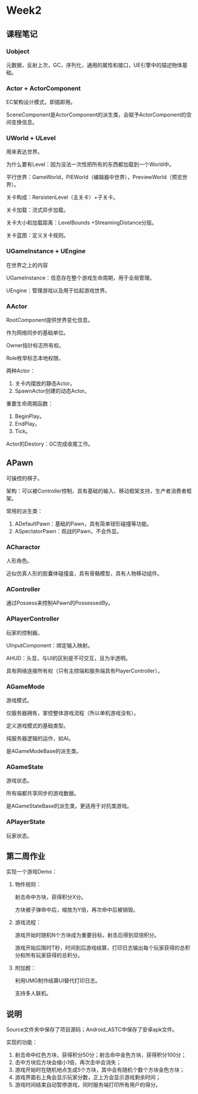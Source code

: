 # Week2

## 课程笔记

### Uobject

元数据，反射上次，GC，序列化，通用的属性和接口，UE引擎中的描述物体基础。

### Actor + ActorComponent

EC架构设计模式，即插即用。

SceneComponent是ActorComponent的派生类，会赋予ActorComponent的空间变换信息。

### UWorld + ULevel

用来表达世界。

为什么要有Level：因为没法一次性把所有的东西都加载到一个World中。

平行世界：GameWorld，PIEWorld（编辑器中世界），PreviewWorld（预览世界）。

关卡构成：RersistenLevel（主关卡）+子关卡。

关卡加载：流式异步加载。

关卡大小和加载距离：LevelBounds +StreamingDistance分层。

关卡蓝图：定义关卡规则。

### UGameInstance + UEngine

在世界之上的内容

UGameInstance：信息存在整个游戏生命周期，用于全局管理。

UEngine：管理游戏以及用于拉起游戏世界。

### AActor

RootComponent提供世界变化信息。

作为网络同步的基础单位。

Owner指针标志所有权。

Role枚举标志本地权限。

两种Actor：

1. 关卡内摆放的静态Actor。
2. SpawnActor创建的动态Actor。

重要生命周期函数：

1. BeginPlay。
2. EndPlay。
3. Tick。

Actor的Destory：GC完成收尾工作。

## APawn

可操控的棋子。

架构：可以被Controller控制，具有基础的输入、移动框架支持，生产者消费者框架。

常用的派生类：

1. ADefaultPawn：基础的Pawn，具有简单球形碰撞等功能。
2. ASpectatorPawn：观战的Pawn，不会外显。

### ACharactor

人形角色。

近似仿真人形的胶囊体碰撞盒，具有骨骼模型，具有人物移动组件。

### AController

通过Possess来控制APawn的PossessedBy。

### APlayerController

玩家的控制器。

UInputComponent：绑定输入映射。

AHUD：头显，与UI的区别是不可交互，且为半透明。

具有网络连接所有权（只有主控端和服务端具有PlayerController）。

### AGameMode

游戏模式。

仅服务器拥有，掌控整体游戏流程（所以单机游戏没有）。

定义游戏模式的基础类型。

纯服务器逻辑的运作，如AI。

是AGameModeBase的派生类。

### AGameState

游戏状态。

所有端都共享同步的游戏数据。

是AGameStateBase的派生类，更适用于对抗类游戏。

### APlayerState

玩家状态。

## 第二周作业

实现一个游戏Demo：

1. 物件规则：

   射击命中方块，获得积分X分。

   方块被子弹命中后，缩放为Y倍，再次命中后被销毁。

2. 游戏流程：

   游戏开始时随机N个方块成为重要目标，射击后得到双倍积分。

   游戏开始后限时T秒，时间到后游戏结算，打印日志输出每个玩家获得的总积分和所有玩家获得的总积分。

3. 附加题：

   利用UMG制作结算UI替代打印日志。

   支持多人联机。

## 说明

Source文件夹中保存了项目源码；Android_ASTC中保存了安卓apk文件。

实现的功能：

1. 射击命中红色方块，获得积分50分；射击命中金色方块，获得积分100分；
2. 击中方块后方块会缩小1倍，再次击中会消失；
3. 游戏开始时在随机地点生成5个方块，其中会有随机个数个方块金色方块；
4. 游戏界面右上角会显示玩家分数，正上方会显示游戏剩余时间；
5. 游戏时间结束自动暂停游戏，同时服务端打印所有用户的得分。